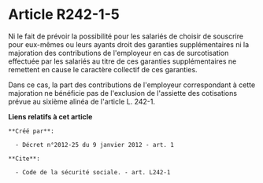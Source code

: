 # Article R242-1-5

Ni le fait de prévoir la possibilité pour les salariés de choisir de souscrire pour eux-mêmes ou leurs ayants droit des
garanties supplémentaires ni la majoration des contributions de l'employeur en cas de surcotisation effectuée par les
salariés au titre de ces garanties supplémentaires ne remettent en cause le caractère collectif de ces garanties. 

Dans ce cas, la part des contributions de l'employeur correspondant à cette majoration ne bénéficie pas de l'exclusion de
l'assiette des cotisations prévue au sixième alinéa de l'article L. 242-1.

**Liens relatifs à cet article**

	**Créé par**:

	  - Décret n°2012-25 du 9 janvier 2012 - art. 1

	**Cite**:

	  - Code de la sécurité sociale. - art. L242-1
